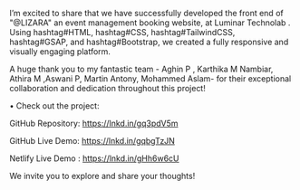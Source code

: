 I’m excited to share that we have successfully developed the front end of "@LIZARA" an event management booking website, at Luminar Technolab . Using hashtag#HTML, hashtag#CSS, hashtag#TailwindCSS, hashtag#GSAP, and hashtag#Bootstrap, we created a fully responsive and visually engaging platform.

A huge thank you to my fantastic team - Aghin P , Karthika M Nambiar, Athira M ,Aswani P, Martin Antony, Mohammed Aslam- for their exceptional collaboration and dedication throughout this project!


• Check out the project:

GitHub Repository: https://lnkd.in/gq3pdV5m

GitHub Live Demo: https://lnkd.in/gqbgTzJN

Netlify Live Demo : https://lnkd.in/gHh6w6cU

We invite you to explore and share your thoughts!
